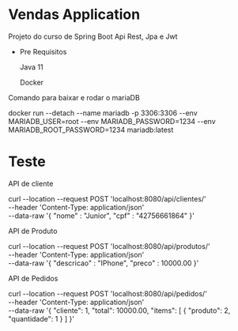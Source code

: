 # Vendas Application
Projeto do curso de Spring Boot Api Rest, Jpa e Jwt

* Pre Requisitos

    Java 11
    
    Docker

Comando para baixar e rodar o mariaDB

docker run --detach --name mariadb -p 3306:3306 --env MARIADB_USER=root --env MARIADB_PASSWORD=1234 --env MARIADB_ROOT_PASSWORD=1234  mariadb:latest


# Teste

API de cliente

curl --location --request POST 'localhost:8080/api/clientes/' \
--header 'Content-Type: application/json' \
--data-raw '{
"nome" : "Junior",
"cpf" : "42756661864"
}'


API de Produto

curl --location --request POST 'localhost:8080/api/produtos/' \
--header 'Content-Type: application/json' \
--data-raw '{
"descricao" : "IPhone",
"preco" : 10000.00
}'


API de Pedidos

curl --location --request POST 'localhost:8080/api/pedidos/' \
--header 'Content-Type: application/json' \
--data-raw '{
"cliente": 1,
"total": 10000.00,
"items":
[
{
"produto": 2,
"quantidade": 1
}
]
}'
